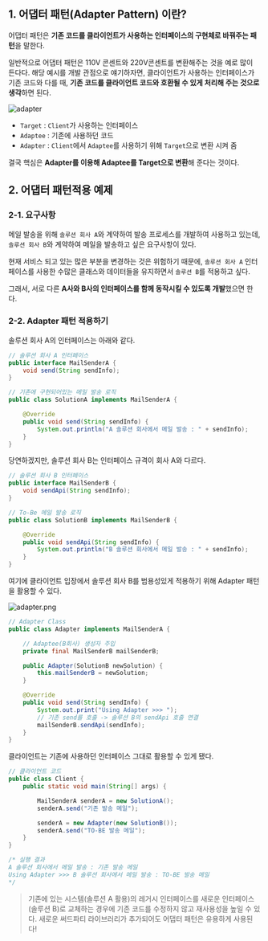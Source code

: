## 1. 어댑터 패턴(Adapter Pattern) 이란?

어댑터 패턴은 **기존 코드를 클라이언트가 사용하는 인터페이스의 구현체로 바꿔주는 패턴**을 말한다.

일반적으로 어댑터 패턴은 110V 콘센트와 220V콘센트를 변환해주는 것을 예로 많이 든다다. 해당 예시를 개발 관점으로 얘기하자면, 클라이언트가 사용하는 인터페이스가 기존 코드와 다를 때, **기존 코드를 클라이언트 코드와 호환될 수 있게 처리해 주는 것으로 생각**하면 된다.

![adapter](https://user-images.githubusercontent.com/79291114/160358256-30481999-0b13-425b-90e3-ffac32e6f843.PNG)

- `Target` : `Client`가 사용하는 인터페이스
- `Adaptee` : 기존에 사용하던 코드
- `Adapter` : `Client`에서 `Adaptee`를 사용하기 위해 `Target`으로 변환 시켜 줌

결국 핵심은 **Adapter를 이용해 Adaptee를 Target으로 변환**해 준다는 것이다.





## 2. 어댑터 패턴적용 예제



### 2-1. 요구사항

메일 발송을 위해 `솔루션 회사 A`와 계약하여 발송 프로세스를 개발하여 사용하고 있는데, `솔루션 회사 B`와 계약하여 메일을 발송하고 싶은 요구사항이 있다.

현재 서비스 되고 있는 많은 부분을 변경하는 것은 위험하기 때문에, `솔루션 회사 A` 인터페이스를 사용한 수많은 클래스와 데이터들을 유지하면서 `솔루션 B`를 적용하고 싶다.

그래서, 서로 다른 **A사와 B사의 인터페이스를 함께 동작시킬 수 있도록 개발**했으면 한다.



### 2-2. Adapter 패턴 적용하기

솔루션 회사 A의 인터페이스는 아래와 같다.

```java
// 솔루션 회사 A 인터페이스
public interface MailSenderA {
    void send(String sendInfo);
}

// 기존에 구현되어있는 메일 발송 로직
public class SolutionA implements MailSenderA {

    @Override
    public void send(String sendInfo) {
        System.out.println("A 솔루션 회사에서 메일 발송 : " + sendInfo);
    }
}
```

당연하겠지만, 솔루션 회사 B는 인터페이스 규격이 회사 A와 다르다.

```java
// 솔루션 회사 B 인터페이스
public interface MailSenderB {
    void sendApi(String sendInfo);
}

// To-Be 메일 발송 로직
public class SolutionB implements MailSenderB {

    @Override
    public void sendApi(String sendInfo) {
        System.out.println("B 솔루션 회사에서 메일 발송 : " + sendInfo);
    }
}
```

여기에 클라이언트 입장에서 솔루션 회사 B를 범용성있게 적용하기 위해 Adapter 패턴을 활용할 수 있다.

![adapter.png](https://user-images.githubusercontent.com/42997924/159971038-0e4cea2f-ebcc-46f7-b44c-441f746443af.png)

```java
// Adapter Class
public class Adapter implements MailSenderA {

    // Adaptee(B회사) 생성자 주입
    private final MailSenderB mailSenderB;

    public Adapter(SolutionB newSolution) {
        this.mailSenderB = newSolution;
    }

    @Override
    public void send(String sendInfo) {
        System.out.print("Using Adapter >>> ");
        // 기존 send를 호출 -> 솔루션 B의 sendApi 호출 연결
        mailSenderB.sendApi(sendInfo);
    }
}
```

클라이언트는 기존에 사용하던 인터페이스 그대로 활용할 수 있게 됐다.

```java
// 클라이언트 코드
public class Client {
    public static void main(String[] args) {

        MailSenderA senderA = new SolutionA();
        senderA.send("기존 발송 메일");

        senderA = new Adapter(new SolutionB());
        senderA.send("TO-BE 발송 메일");
    }
}

/* 실행 결과
A 솔루션 회사에서 메일 발송 : 기존 발송 메일
Using Adapter >>> B 솔루션 회사에서 메일 발송 : TO-BE 발송 메일
*/
```

> 기존에 있는 시스템(솔루션 A 활용)의 레거시 인터페이스를 새로운 인터페이스(솔루션 B)로 교체하는 경우에 기존 코드를 수정하지 않고 재사용성을 높일 수 있다. 새로운 써드파티 라이브러리가 추가되어도 어댑터 패턴은 유용하게 사용된다!